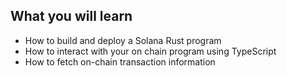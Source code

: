 ## What you will learn

- How to build and deploy a Solana Rust program
- How to interact with your on chain program using TypeScript
- How to fetch on-chain transaction information
